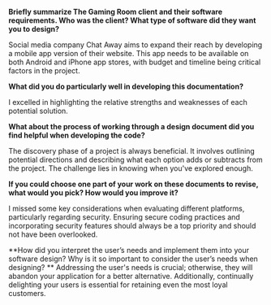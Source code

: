 **Briefly summarize The Gaming Room client and their software requirements. Who was the client? What type of software did they want you to design?**

Social media company Chat Away aims to expand their reach by developing a mobile app version of their website. This app needs to be available on both Android and iPhone app stores, with budget and timeline being critical factors in the project.

**What did you do particularly well in developing this documentation?**

I excelled in highlighting the relative strengths and weaknesses of each potential solution.

**What about the process of working through a design document did you find helpful when developing the code?**

The discovery phase of a project is always beneficial. It involves outlining potential directions and describing what each option adds or subtracts from the project. The challenge lies in knowing when you've explored enough.

**If you could choose one part of your work on these documents to revise, what would you pick? How would you improve it?**

I missed some key considerations when evaluating different platforms, particularly regarding security. Ensuring secure coding practices and incorporating security features should always be a top priority and should not have been overlooked.

**How did you interpret the user’s needs and implement them into your software design? Why is it so important to consider the user’s needs when designing?
**
Addressing the user's needs is crucial; otherwise, they will abandon your application for a better alternative. Additionally, continually delighting your users is essential for retaining even the most loyal customers.
